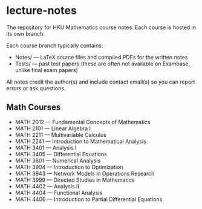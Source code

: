 # lecture-notes

The repository for HKU Mathematics course notes. Each course is hosted in its own branch.

Each course branch typically contains:
- Notes/ — LaTeX source files and compiled PDFs for the written notes
- Tests/ — past test papers (these are often not available on Exambase, unlike final exam papers)

All notes credit the author(s) and include contact email(s) so you can report errors or ask questions.

## Math Courses


- MATH 2012 — Fundamental Concepts of Mathematics
- MATH 2101 — Linear Algebra I
- MATH 2211 — Multivariable Calculus
- MATH 2241 — Introduction to Mathematical Analysis
- MATH 3401 — Analysis I
- MATH 3405 — Differential Equations
- MATH 3601 — Numerical Analysis
- MATH 3904 — Introduction to Optimization
- MATH 3943 — Network Models in Operations Research
- MATH 3999 — Directed Studies in Mathematics
- MATH 4402 — Analysis II
- MATH 4404 — Functional Analysis
- MATH 4406 — Introduction to Partial Differential Equations
